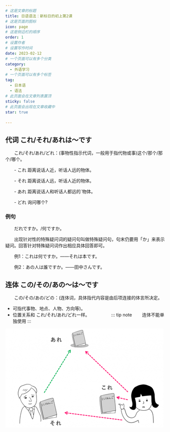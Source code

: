 ```yaml
---
# 这是文章的标题
title: 日语语法：新标日的初上第2课
# 这是页面的图标
icon: page
# 这是侧边栏的顺序
order: 1
# 设置作者
# 设置写作时间
date: 2023-02-12
# 一个页面可以有多个分类
category:
  - 外语学习
# 一个页面可以有多个标签
tag:
  - 日本语
  - 语法
# 此页面会在文章列表置顶
sticky: false
# 此页面会出现在文章收藏中
star: true

---
```





## 代词 これ/それ/あれは～です

　　これ/それ/あれ/どれ：(事物性指示代词，一般用于指代物或事)这个/那个/那个/哪个。

　　- これ 距离说话人近，听话人远的物体。

　　- それ 距离说话人远，听话人近的物体。

　　- あれ 距离说话人和听话人都远的`物体。

　　- どれ 询问哪个?

### 例句
　　だれですか。/何ですか。

　　出现针对性的特殊疑问词的疑问句叫做特殊疑问句，句末仍要用「か」来表示疑问。回答针对特殊疑问词作出相应具体回答即可。

　　例1：これは何ですか。——それは本です。

　　例2：あの人は誰ですか。——田中さんです。

## 连体 この/その/あの～は～です

　　この/その/あの/どの：(连体词，具体指代内容是由后项连接的体言所决定。
  
- 可指代事物、地点、人物、方向等)。
- 位置关系和 これ/それ/あれ/どれ一样。
　　
　　
::: tip note
　　连体不能单独使用
:::


![figure](./Images/これ.png)
